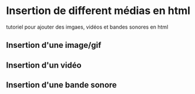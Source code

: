 # Insertion de different médias en html
tutoriel pour ajouter des imgaes, vidéos et bandes sonores en html

## Insertion d'une image/gif

## Insertion d'un vidéo

## Insertion d'une bande sonore

